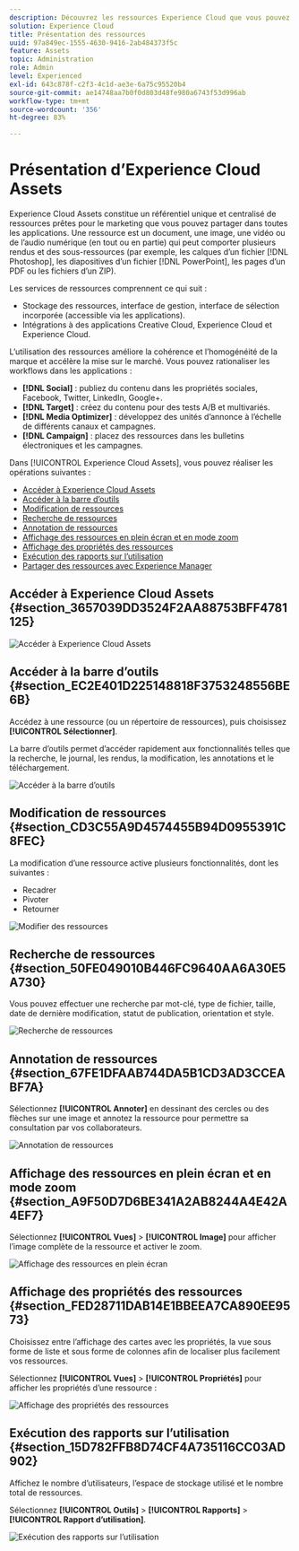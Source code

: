 ```yaml
---
description: Découvrez les ressources Experience Cloud que vous pouvez partager dans toutes les applications.
solution: Experience Cloud
title: Présentation des ressources
uuid: 97a849ec-1555-4630-9416-2ab484373f5c
feature: Assets
topic: Administration
role: Admin
level: Experienced
exl-id: 643c878f-c2f3-4c1d-ae3e-6a75c95520b4
source-git-commit: ae14748aa7b0f0d803d48fe980a6743f53d996ab
workflow-type: tm+mt
source-wordcount: '356'
ht-degree: 83%

---
```


# Présentation d’Experience Cloud Assets

Experience Cloud Assets constitue un référentiel unique et centralisé de ressources prêtes pour le marketing que vous pouvez partager dans toutes les applications. Une ressource est un document, une image, une vidéo ou de lʼaudio numérique (en tout ou en partie) qui peut comporter plusieurs rendus et des sous-ressources (par exemple, les calques dʼun fichier [!DNL Photoshop], les diapositives dʼun fichier [!DNL PowerPoint], les pages dʼun PDF ou les fichiers dʼun ZIP).

Les services de ressources comprennent ce qui suit :

* Stockage des ressources, interface de gestion, interface de sélection incorporée (accessible via les applications).
* Intégrations à des applications Creative Cloud, Experience Cloud et Experience Cloud.

L’utilisation des ressources améliore la cohérence et l’homogénéité de la marque et accélère la mise sur le marché. Vous pouvez rationaliser les workflows dans les applications :

* **[!DNL Social]** : publiez du contenu dans les propriétés sociales, Facebook, Twitter, LinkedIn, Google+.
* **[!DNL Target]** : créez du contenu pour des tests A/B et multivariés.
* **[!DNL Media Optimizer]** : développez des unités d’annonce à l’échelle de différents canaux et campagnes.
* **[!DNL Campaign]** : placez des ressources dans les bulletins électroniques et les campagnes.

Dans [!UICONTROL Experience Cloud Assets], vous pouvez réaliser les opérations suivantes :

* [Accéder à Experience Cloud Assets](experience-cloud-assets.md#section_3657039DD3524F2AA88753BFF4781125)
* [Accéder à la barre d’outils](experience-cloud-assets.md#section_EC2E401D225148818F3753248556BE6B)
* [Modification de ressources](experience-cloud-assets.md#section_CD3C55A9D4574455B94D0955391C8FEC)
* [Recherche de ressources](experience-cloud-assets.md#section_50FE049010B446FC9640AA6A30E5A730)
* [Annotation de ressources](experience-cloud-assets.md#section_67FE1DFAAB744DA5B1CD3AD3CCEABF7A)
* [Affichage des ressources en plein écran et en mode zoom](experience-cloud-assets.md#section_A9F50D7D6BE341A2AB8244A4E42A4EF7)
* [Affichage des propriétés des ressources](experience-cloud-assets.md#section_FED28711DAB14E1BBEEA7CA890EE9573)
* [Exécution des rapports sur l’utilisation](experience-cloud-assets.md#section_15D782FFB8D74CF4A735116CC03AD902)
* [Partager des ressources avec Experience Manager](experience-cloud-assets.md#section_45C1B72F4D274F54BC6CCB64D2580AC5)

## Accéder à Experience Cloud Assets {#section_3657039DD3524F2AA88753BFF4781125}

![Accéder à Experience Cloud Assets](assets/asset-nav.png)

## Accéder à la barre d’outils {#section_EC2E401D225148818F3753248556BE6B}

Accédez à une ressource (ou un répertoire de ressources), puis choisissez **[!UICONTROL Sélectionner]**.

La barre d’outils permet d’accéder rapidement aux fonctionnalités telles que la recherche, le journal, les rendus, la modification, les annotations et le téléchargement.

![Accéder à la barre d’outils](assets/asset-tools.png)

## Modification de ressources {#section_CD3C55A9D4574455B94D0955391C8FEC}

La modification d’une ressource active plusieurs fonctionnalités, dont les suivantes :

* Recadrer
* Pivoter
* Retourner

![Modifier des ressources ](assets/asset-edit.png)

## Recherche de ressources {#section_50FE049010B446FC9640AA6A30E5A730}

Vous pouvez effectuer une recherche par mot-clé, type de fichier, taille, date de dernière modification, statut de publication, orientation et style.

![Recherche de ressources](assets/asset-search.png)

## Annotation de ressources {#section_67FE1DFAAB744DA5B1CD3AD3CCEABF7A}

Sélectionnez **[!UICONTROL Annoter]** en dessinant des cercles ou des flèches sur une image et annotez la ressource pour permettre sa consultation par vos collaborateurs.

![Annotation de ressources](assets/assets-annotate.png)

## Affichage des ressources en plein écran et en mode zoom {#section_A9F50D7D6BE341A2AB8244A4E42A4EF7}

Sélectionnez **[!UICONTROL Vues]** > **[!UICONTROL Image]** pour afficher lʼimage complète de la ressource et activer le zoom.

![Affichage des ressources en plein écran](assets/asset-zoom.png)

## Affichage des propriétés des ressources {#section_FED28711DAB14E1BBEEA7CA890EE9573}

Choisissez entre l’affichage des cartes avec les propriétés, la vue sous forme de liste et sous forme de colonnes afin de localiser plus facilement vos ressources.

Sélectionnez **[!UICONTROL Vues]** > **[!UICONTROL Propriétés]** pour afficher les propriétés dʼune ressource :

![Affichage des propriétés des ressources](assets/asset-properties.png)

## Exécution des rapports sur l’utilisation {#section_15D782FFB8D74CF4A735116CC03AD902}

Affichez le nombre d’utilisateurs, l’espace de stockage utilisé et le nombre total de ressources.

Sélectionnez **[!UICONTROL Outils]** > **[!UICONTROL Rapports]** > **[!UICONTROL Rapport dʼutilisation]**.

![Exécution des rapports sur l’utilisation](assets/assets-usage-report.png)

